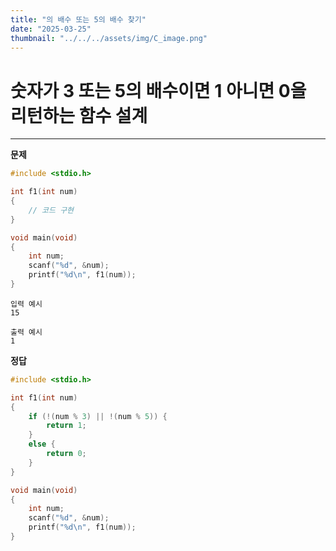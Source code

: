 ```yaml
---
title: "의 배수 또는 5의 배수 찾기" 
date: "2025-03-25"
thumbnail: "../../../assets/img/C_image.png"
---
```


# 숫자가 3 또는 5의 배수이면 1 아니면 0을 리턴하는 함수 설계
---

**문제**

```c
#include <stdio.h>

int f1(int num)
{
	// 코드 구현
}

void main(void)
{
	int num;
	scanf("%d", &num);
	printf("%d\n", f1(num));
}
```

```
입력 예시
15
```

```
출력 예시
1
```

**정답**
```c
#include <stdio.h>

int f1(int num)
{
	if (!(num % 3) || !(num % 5)) {
		return 1;
	}
	else {
		return 0;
	}
}

void main(void)
{
	int num;
	scanf("%d", &num);
	printf("%d\n", f1(num));
}
```

